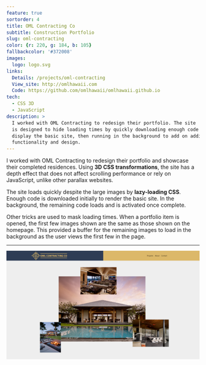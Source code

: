 ```yaml
---
feature: true
sortorder: 4
title: OML Contracting Co
subtitle: Construction Portfolio
slug: oml-contracting
color: {r: 220, g: 184, b: 105}
fallbackcolor: '#372008'
images:
  logo: logo.svg
links:
  Details: /projects/oml-contracting
  View_site: http://omlhawaii.com
  Code: https://github.com/omlhawaii/omlhawaii.github.io
tech:
  - CSS 3D
  - JavaScript
description: >
  I worked with OML Contracting to redesign their portfolio. The site
  is designed to hide loading times by quickly downloading enough code to
  display the basic site, then running in the background to add on additional
  functionality and design.
---
```

I worked with OML Contracting to redesign their portfolio and showcase their
completed residences. Using **3D CSS transformations**, the site has a depth effect
that does not affect scrolling performance or rely on JavaScript, unlike other
parallax websites.

The site loads quickly despite the large images by **lazy-loading CSS**.
Enough code is downloaded initially to render the basic site. In the background,
the remaining code loads and is activated once complete.

Other tricks are used to mask loading times. When a portfolio item is opened,
the first few images shown are the same as those shown on the homepage. This
provided a buffer for the remaining images to load in the background as the user
views the first few in the page.

___

![Screenshot of OML Contracting Co. Website](/images/oml-contracting/screenshot.png)
